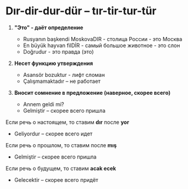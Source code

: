 # Dır-dir-dur-dür – tır-tir-tur-tür

1. **"Это" - даёт определение**

    - Rusyanın başkendi MoskovaDIR - столица России - это Москва
    - En büyük hayvan filDİR - самый большое животное - это слон
    - Doğrudur - это правда (это)

2. **Несет функцию утверждения**

    - Asansör bozuktur - лифт сломан
    - Çalışmamaktadır – не работает

3. **Вносит сомнение в предложение (наверное, скорее всего)**

    - Annem geldi mi?
    - Gelmiştir – скорее всего пришла

Если речь о настоящем, то ставим **dır** после **yor**

- Geliyordur – скорее всего идет

Если речь о прошлом, то ставим после **mış**

- Gelmiştir – скорее всего пришла

Если речь о будущем, то ставим **acak ecek**

- Gelecektir – скорее всего придёт